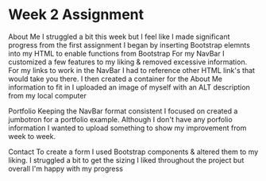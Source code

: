 # Week 2 Assignment
About Me
I struggled a bit this week but I feel like I made significant progress from the first assignment
I began by inserting Bootstrap elemnts into my HTML to enable functions from Bootstrap
For my NavBar I customized a few features to my liking & removed excessive information.
For my links to work in the NavBar I had to reference other HTML link's that would take you there.
I then created a container for the About Me information to fit in
I uploaded an image of myself with an ALT description from my local computer

Portfolio
Keeping the NavBar format consistent I focused on created a jumbotron for a portfolio example.
Although I don't have any porfolio information I wanted to upload something to show my improvement from week to week.

Contact
To create a form I used Bootstrap components & altered them to my liking.
I struggled a bit to get the sizing I liked throughout the project but overall I'm happy with my progress


